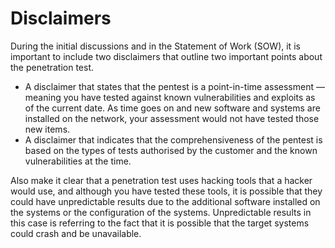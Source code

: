 # Disclaimers

During the initial discussions and in the Statement of Work (SOW), it is important to include
two disclaimers that outline two important points about the penetration test.

* A disclaimer that states that the pentest is a point-in-time assessment — meaning you have tested against known 
vulnerabilities and exploits as of the current date. As time goes on and new software and systems are
installed on the network, your assessment would not have tested those new items.
* A disclaimer that indicates that the comprehensiveness of
the pentest is based on the types of tests authorised by the customer and
the known vulnerabilities at the time.

Also make it clear that a penetration test uses hacking tools that a hacker would use, and although 
you have tested these tools, it is possible that they could have unpredictable results due to the additional software
installed on the systems or the configuration of the systems. Unpredictable results in this case is referring to the 
fact that it is possible that the target systems could crash and be unavailable.